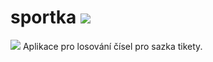 # sportka <img src="https://github.com/Jakewh/sportka/blob/f6b19be1ca77ec5f184619c5ed588114a93910ad/ico.png">
<img src="https://github.com/Jakewh/sportka/blob/c8151c682f31daa51733eeb87070840c5db1065a/screen.png">
Aplikace pro losování čísel pro sazka tikety.
